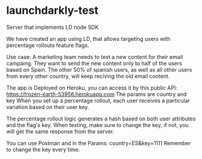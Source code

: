 # launchdarkly-test
Server that implements LD node SDK


We have created an app using LD, that allows targeting users with percentage rollouts feature flags.

Use case: A marketing team needs to test a new content for their email campaing. They want to send the new content only to half of the users based on Spain. The other 50% of spanish users, as well as all other users from every other country, will keep reciving the old email content. 
 
The app is Deployed on Heroku, you can access it by this public API:
https://frozen-earth-53956.herokuapp.com
The params are country and key
When you set up a percentage rollout, each user receives a particular variation based on their user key.

The percentage rollout logic generates a hash based on both user attributes and the flag's key.
When testing, make sure to change the key, if not, you will get the same response from the server.

You can use Postman and in the Params: 
country=ES&key=1111
Remember to change the key every time.